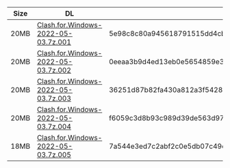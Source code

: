 |    Size   |     DL  | sha512sum |
|  ---  |  ---  |  ---  |
| 20MB | [Clash.for.Windows-2022-05-03.7z.001](https://cdn.jsdelivr.net/gh/appleians/cfw_m1@main/Clash.for.Windows-2022-05-03.7z.001) | 5e98c8c80a945618791515dd4cb4425410535e31d1a4ebc4f1be9ee015122d5d708fd0db589a1f36a478b0b17fd72b9bbd568e7f9623128a38395719bb138adb |
| 20MB | [Clash.for.Windows-2022-05-03.7z.002](https://cdn.jsdelivr.net/gh/appleians/cfw_m1@main/Clash.for.Windows-2022-05-03.7z.002) | 0eeaa3b9d4ed13eb0e5654859e39da5f94864f1fb6ceae8294f316a4c1b3736ac18a4badf4e99f8aa0f13215f1e5a97c05117fb95bc044ea4a8617683dd75cfd |
| 20MB | [Clash.for.Windows-2022-05-03.7z.003](https://cdn.jsdelivr.net/gh/appleians/cfw_m1@main/Clash.for.Windows-2022-05-03.7z.003) | 36251d87b82fa430a812a3f54284779879e3ae6cb7d481d1b65c2d8ba47e32acb4e7528235934290b52e1d4978d063b0764234a5862f27c425bae42ca24cc21b |
| 20MB | [Clash.for.Windows-2022-05-03.7z.004](https://cdn.jsdelivr.net/gh/appleians/cfw_m1@main/Clash.for.Windows-2022-05-03.7z.004) | f6059c3d8b93c989d39de563d975ab613608a805d2a90c54089e7db3c59101a7cb1fdf69b604d48b3839d72dbe7feeb99d82a311f2dac2200e0ac921e7aa7575 |
| 18MB | [Clash.for.Windows-2022-05-03.7z.005](https://cdn.jsdelivr.net/gh/appleians/cfw_m1@main/Clash.for.Windows-2022-05-03.7z.005) | 7a544e3ed7c2abf2c0e5db07c49e6889d37c239f312e5ab49732bb3a61f3f173cbef4193b4c16ce6e8ac870e86e903b3d7fb05bae1001234bed71bfdc4262bbe |
